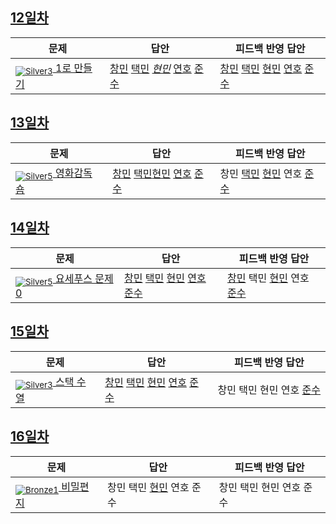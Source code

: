 [Unrated]: https://user-images.githubusercontent.com/33937365/126247607-85783912-c11a-4d50-ac36-8cc7dcb75cd2.png
[Bronze5]: https://user-images.githubusercontent.com/33937365/126247611-e362d727-17a4-4737-a232-5827e185ab7c.png
[Bronze4]: https://user-images.githubusercontent.com/33937365/126247612-89cbc675-e1d4-43a2-950b-1cb014dca697.png
[Bronze3]: https://user-images.githubusercontent.com/33937365/126247613-b8408610-7bc4-40f8-804f-a30a45ddbb68.png
[Bronze2]: https://user-images.githubusercontent.com/33937365/126247614-d85dc6ff-a520-4c00-82bd-eb593b156bd8.png
[Bronze1]: https://user-images.githubusercontent.com/33937365/126247616-04b2ab30-9891-4b7b-8cb4-38e99b97e834.png
[Silver5]: https://user-images.githubusercontent.com/33937365/126247618-38c5c905-672b-4d75-808e-8a7d45ea577d.png
[Silver4]: https://user-images.githubusercontent.com/33937365/126247620-ba2d1b96-b0aa-4b88-80c5-71569c69bbc3.png
[Silver3]: https://user-images.githubusercontent.com/33937365/126247621-1b55b7f4-3a79-4348-8a63-f00c1813853e.png
[Silver2]: https://user-images.githubusercontent.com/33937365/126247622-a83b30a9-6618-4593-b775-6f6730afd3f6.png
[Silver1]: https://user-images.githubusercontent.com/33937365/126247625-8d82f8ab-6f95-4ef8-a243-be31f548596e.png

## [12일차](Day12)

| 문제                 | 답안 | 피드백 반영 답안 |
| -------------------- | ---- | ---------------- |
| [<sub>![Silver3]</sub> 1로 만들기](https://www.acmicpc.net/problem/1463) | [창민]() [택민]() *[현민](Day12/shm_1463.cs)* [연호]() [준수](Day12/sjs_1463.py) | [창민]() [택민]() [현민]() [연호]() [준수]()            |

## [13일차](Day13)

| 문제                 | 답안 | 피드백 반영 답안 |
| -------------------- | ---- | ---------------- |
| [<sub>![Silver5]</sub> 영화감독 숌](https://www.acmicpc.net/problem/1436) | [창민](Day13/kcm_1436.cs) [택민]()[현민](Day13/shm_1436.cs) [연호](Day13/syh_1436.cs) [준수]() | 창민 [택민]() [현민]() 연호 [준수]()             |

## [14일차](Day14)

| 문제                 | 답안 | 피드백 반영 답안 |
| -------------------- | ---- | ---------------- |
| [<sub>![Silver5]</sub> 요세푸스 문제 0](https://www.acmicpc.net/problem/11866) | [창민](Day14/kcm_11866.cs) [택민](Day14/jtm_11866.cpp) [현민](Day14/shm_11866.cs) [연호]() [준수]() | [창민]() 택민 [현민]() 연호 [준수]()             |

## [15일차](Day15)

| 문제                 | 답안 | 피드백 반영 답안 |
| -------------------- | ---- | ---------------- |
| [<sub>![Silver3]</sub> 스택 수열](https://www.acmicpc.net/problem/1874) | [창민](Day15/kcm_1874.cs) [택민]() [현민](Day15/shm_1874.cs) [연호]() [준수]() | 창민 택민 현민 연호 [준수]()             |

## [16일차](Day16)

| 문제                 | 답안 | 피드백 반영 답안 |
| -------------------- | ---- | ---------------- |
| [<sub>![Bronze1]</sub> 비밀편지](https://www.acmicpc.net/problem/2596) | 창민 택민 [현민](Day16/shm_2596.cs) 연호 준수 | 창민 택민 현민 연호 준수             |

